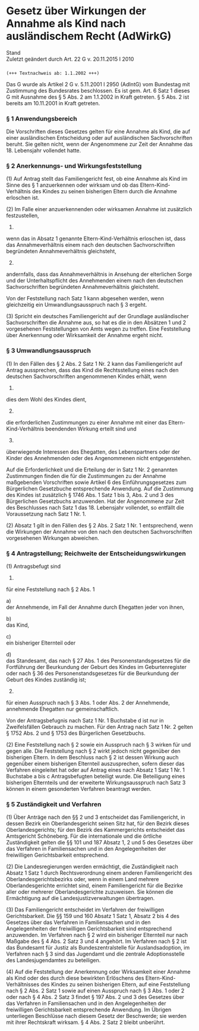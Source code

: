 Gesetz über Wirkungen der Annahme als Kind nach ausländischem Recht (AdWirkG)
=============================================================================

Stand  
Zuletzt geändert durch Art. 22 G v. 20.11.2015 I 2010

### 

```
(+++ Textnachweis ab: 1.1.2002 +++)
```

Das G wurde als Artikel 2 G v. 5.11.2001 I 2950 (AdIntG) vom Bundestag mit Zustimmung des Bundesrates beschlossen. Es ist gem. Art. 6 Satz 1 dieses G mit Ausnahme des § 5 Abs. 2 am 1.1.2002 in Kraft getreten. § 5 Abs. 2 ist bereits am 10.11.2001 in Kraft getreten.

### § 1 Anwendungsbereich

Die Vorschriften dieses Gesetzes gelten für eine Annahme als Kind, die auf einer ausländischen Entscheidung oder auf ausländischen Sachvorschriften beruht. Sie gelten nicht, wenn der Angenommene zur Zeit der Annahme das 18. Lebensjahr vollendet hatte.

### § 2 Anerkennungs- und Wirkungsfeststellung

(1) Auf Antrag stellt das Familiengericht fest, ob eine Annahme als Kind im Sinne des § 1 anzuerkennen oder wirksam und ob das Eltern-Kind-Verhältnis des Kindes zu seinen bisherigen Eltern durch die Annahme erloschen ist.

(2) Im Falle einer anzuerkennenden oder wirksamen Annahme ist zusätzlich festzustellen,

1.  
wenn das in Absatz 1 genannte Eltern-Kind-Verhältnis erloschen ist, dass das Annahmeverhältnis einem nach den deutschen Sachvorschriften begründeten Annahmeverhältnis gleichsteht,

2.  
andernfalls, dass das Annahmeverhältnis in Ansehung der elterlichen Sorge und der Unterhaltspflicht des Annehmenden einem nach den deutschen Sachvorschriften begründeten Annahmeverhältnis gleichsteht.

Von der Feststellung nach Satz 1 kann abgesehen werden, wenn gleichzeitig ein Umwandlungsausspruch nach § 3 ergeht.

(3) Spricht ein deutsches Familiengericht auf der Grundlage ausländischer Sachvorschriften die Annahme aus, so hat es die in den Absätzen 1 und 2 vorgesehenen Feststellungen von Amts wegen zu treffen. Eine Feststellung über Anerkennung oder Wirksamkeit der Annahme ergeht nicht.

### § 3 Umwandlungsausspruch

(1) In den Fällen des § 2 Abs. 2 Satz 1 Nr. 2 kann das Familiengericht auf Antrag aussprechen, dass das Kind die Rechtsstellung eines nach den deutschen Sachvorschriften angenommenen Kindes erhält, wenn

1.  
dies dem Wohl des Kindes dient,

2.  
die erforderlichen Zustimmungen zu einer Annahme mit einer das Eltern-Kind-Verhältnis beendenden Wirkung erteilt sind und

3.  
überwiegende Interessen des Ehegatten, des Lebenspartners oder der Kinder des Annehmenden oder des Angenommenen nicht entgegenstehen.

Auf die Erforderlichkeit und die Erteilung der in Satz 1 Nr. 2 genannten Zustimmungen finden die für die Zustimmungen zu der Annahme maßgebenden Vorschriften sowie Artikel 6 des Einführungsgesetzes zum Bürgerlichen Gesetzbuche entsprechende Anwendung. Auf die Zustimmung des Kindes ist zusätzlich § 1746 Abs. 1 Satz 1 bis 3, Abs. 2 und 3 des Bürgerlichen Gesetzbuchs anzuwenden. Hat der Angenommene zur Zeit des Beschlusses nach Satz 1 das 18. Lebensjahr vollendet, so entfällt die Voraussetzung nach Satz 1 Nr. 1.

(2) Absatz 1 gilt in den Fällen des § 2 Abs. 2 Satz 1 Nr. 1 entsprechend, wenn die Wirkungen der Annahme von den nach den deutschen Sachvorschriften vorgesehenen Wirkungen abweichen.

### § 4 Antragstellung; Reichweite der Entscheidungswirkungen

(1) Antragsbefugt sind

1.  
für eine Feststellung nach § 2 Abs. 1

a)  
der Annehmende, im Fall der Annahme durch Ehegatten jeder von ihnen,

b)  
das Kind,

c)  
ein bisheriger Elternteil oder

d)  
das Standesamt, das nach § 27 Abs. 1 des Personenstandsgesetzes für die Fortführung der Beurkundung der Geburt des Kindes im Geburtenregister oder nach § 36 des Personenstandsgesetzes für die Beurkundung der Geburt des Kindes zuständig ist;

2.  
für einen Ausspruch nach § 3 Abs. 1 oder Abs. 2 der Annehmende, annehmende Ehegatten nur gemeinschaftlich.

Von der Antragsbefugnis nach Satz 1 Nr. 1 Buchstabe d ist nur in Zweifelsfällen Gebrauch zu machen. Für den Antrag nach Satz 1 Nr. 2 gelten § 1752 Abs. 2 und § 1753 des Bürgerlichen Gesetzbuchs.

(2) Eine Feststellung nach § 2 sowie ein Ausspruch nach § 3 wirken für und gegen alle. Die Feststellung nach § 2 wirkt jedoch nicht gegenüber den bisherigen Eltern. In dem Beschluss nach § 2 ist dessen Wirkung auch gegenüber einem bisherigen Elternteil auszusprechen, sofern dieser das Verfahren eingeleitet hat oder auf Antrag eines nach Absatz 1 Satz 1 Nr. 1 Buchstabe a bis c Antragsbefugten beteiligt wurde. Die Beteiligung eines bisherigen Elternteils und der erweiterte Wirkungsausspruch nach Satz 3 können in einem gesonderten Verfahren beantragt werden.

### § 5 Zuständigkeit und Verfahren

(1) Über Anträge nach den §§ 2 und 3 entscheidet das Familiengericht, in dessen Bezirk ein Oberlandesgericht seinen Sitz hat, für den Bezirk dieses Oberlandesgerichts; für den Bezirk des Kammergerichts entscheidet das Amtsgericht Schöneberg. Für die internationale und die örtliche Zuständigkeit gelten die §§ 101 und 187 Absatz 1, 2 und 5 des Gesetzes über das Verfahren in Familiensachen und in den Angelegenheiten der freiwilligen Gerichtsbarkeit entsprechend.

(2) Die Landesregierungen werden ermächtigt, die Zuständigkeit nach Absatz 1 Satz 1 durch Rechtsverordnung einem anderen Familiengericht des Oberlandesgerichtsbezirks oder, wenn in einem Land mehrere Oberlandesgerichte errichtet sind, einem Familiengericht für die Bezirke aller oder mehrerer Oberlandesgerichte zuzuweisen. Sie können die Ermächtigung auf die Landesjustizverwaltungen übertragen.

(3) Das Familiengericht entscheidet im Verfahren der freiwilligen Gerichtsbarkeit. Die §§ 159 und 160 Absatz 1 Satz 1, Absatz 2 bis 4 des Gesetzes über das Verfahren in Familiensachen und in den Angelegenheiten der freiwilligen Gerichtsbarkeit sind entsprechend anzuwenden. Im Verfahren nach § 2 wird ein bisheriger Elternteil nur nach Maßgabe des § 4 Abs. 2 Satz 3 und 4 angehört. Im Verfahren nach § 2 ist das Bundesamt für Justiz als Bundeszentralstelle für Auslandsadoption, im Verfahren nach § 3 sind das Jugendamt und die zentrale Adoptionsstelle des Landesjugendamtes zu beteiligen.

(4) Auf die Feststellung der Anerkennung oder Wirksamkeit einer Annahme als Kind oder des durch diese bewirkten Erlöschens des Eltern-Kind-Verhältnisses des Kindes zu seinen bisherigen Eltern, auf eine Feststellung nach § 2 Abs. 2 Satz 1 sowie auf einen Ausspruch nach § 3 Abs. 1 oder 2 oder nach § 4 Abs. 2 Satz 3 findet § 197 Abs. 2 und 3 des Gesetzes über das Verfahren in Familiensachen und in den Angelegenheiten der freiwilligen Gerichtsbarkeit entsprechende Anwendung. Im Übrigen unterliegen Beschlüsse nach diesem Gesetz der Beschwerde; sie werden mit ihrer Rechtskraft wirksam. § 4 Abs. 2 Satz 2 bleibt unberührt.
